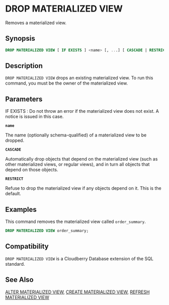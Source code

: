 # DROP MATERIALIZED VIEW

Removes a materialized view.

## Synopsis

```sql
DROP MATERIALIZED VIEW [ IF EXISTS ] <name> [, ...] [ CASCADE | RESTRICT ]
```

## Description

`DROP MATERIALIZED VIEW` drops an existing materialized view. To run this command, you must be the owner of the materialized view.

## Parameters

IF EXISTS
:   Do not throw an error if the materialized view does not exist. A notice is issued in this case.

**`name`**

The name (optionally schema-qualified) of a materialized view to be dropped.

**`CASCADE`**

Automatically drop objects that depend on the materialized view (such as other materialized views, or regular views), and in turn all objects that depend on those objects.

**`RESTRICT`**

Refuse to drop the materialized view if any objects depend on it. This is the default.

## Examples

This command removes the materialized view called `order_summary`.

```sql
DROP MATERIALIZED VIEW order_summary;
```

## Compatibility

`DROP MATERIALIZED VIEW` is a Cloudberry Database extension of the SQL standard.

## See Also

[ALTER MATERIALIZED VIEW](/docs/sql-statements/sql-stmt-alter-materialized-view.md), [CREATE MATERIALIZED VIEW](/docs/sql-statements/sql-stmt-create-materialized-view.md), [REFRESH MATERIALIZED VIEW](/docs/sql-statements/sql-stmt-refresh-materialized-view.md)



